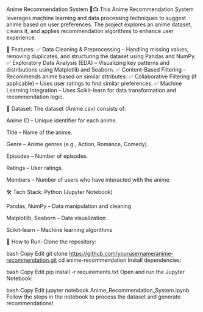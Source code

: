 Anime Recommendation System 🎥📺
This Anime Recommendation System leverages machine learning and data processing techniques to suggest anime based on user preferences. The project explores an anime dataset, cleans it, and applies recommendation algorithms to enhance user experience.

📌 Features:
✅ Data Cleaning & Preprocessing – Handling missing values, removing duplicates, and structuring the dataset using Pandas and NumPy.
✅ Exploratory Data Analysis (EDA) – Visualizing key patterns and distributions using Matplotlib and Seaborn.
✅ Content-Based Filtering – Recommends anime based on similar attributes.
✅ Collaborative Filtering (if applicable) – Uses user ratings to find similar preferences.
✅ Machine Learning Integration – Uses Scikit-learn for data transformation and recommendation logic.

📂 Dataset:
The dataset (Anime.csv) consists of:

Anime ID – Unique identifier for each anime.

Title – Name of the anime.

Genre – Anime genres (e.g., Action, Romance, Comedy).

Episodes – Number of episodes.

Ratings – User ratings.

Members – Number of users who have interacted with the anime.

🛠️ Tech Stack:
Python (Jupyter Notebook)

Pandas, NumPy – Data manipulation and cleaning

Matplotlib, Seaborn – Data visualization

Scikit-learn – Machine learning algorithms

🚀 How to Run:
Clone the repository:

bash
Copy
Edit
git clone https://github.com/yourusername/anime-recommendation.git
cd anime-recommendation
Install dependencies:

bash
Copy
Edit
pip install -r requirements.txt
Open and run the Jupyter Notebook:

bash
Copy
Edit
jupyter notebook Anime_Recommendation_System.ipynb
Follow the steps in the notebook to process the dataset and generate recommendations!
